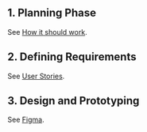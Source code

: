 ## 1. Planning Phase

See [How it should work](./docs/HOW_IT_SHOULD_WORK.md).

## 2. Defining Requirements

See [User Stories](./docs/USER_STORIES.md).

## 3. Design and Prototyping

See [Figma](https://www.figma.com/file/QnV0ZGBr4LKyFSA0xQ1MxK/MeeKaraoke?node-id=0%3A1).
